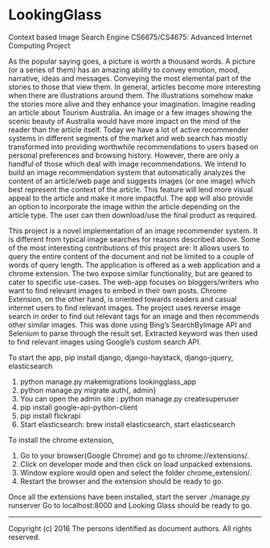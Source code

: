# LookingGlass
Context based Image Search Engine 
CS6675/CS4675: Advanced Internet Computing  Project

As the popular saying goes, a picture is worth a thousand words. A picture (or a series of them) has an amazing ability to convey emotion, mood, narrative, ideas and messages. Conveying the most elemental part of the stories to those that view them. In general, articles become more interesting when there are illustrations around them. The illustrations somehow make the stories more alive and they enhance your imagination. Imagine reading an article about Tourism Australia. An image or a few images showing the scenic beauty of Australia would have more impact on the mind of the reader than the article itself.
Today we have a lot of active recommender systems in different segments of the market and web search has mostly transformed into providing worthwhile recommendations to users based on personal preferences and browsing history. However, there are only a handful of those which deal with image recommendations. We intend to build an image recommendation system that automatically analyzes the content of an article/web page and suggests images (or one image) which best represent the context of the article. This feature will lend more visual appeal to the article and make it more impactful. The app will also provide an option to incorporate the image within the article depending on the article type. The user can then download/use the final product as required.

This project is a novel implementation of an image recommender system. It is different from typical image searches for reasons described above. Some of the most interesting contributions of this project are: 
It allows users to query the entire content of the document and not be limited to a couple of words of query length.
The application is offered as a web application and a chrome extension. The two expose similar functionality, but are geared to cater to specific use-cases. The web-app focuses on bloggers/writers who want to find relevant images to embed in their own posts. Chrome Extension, on the other hand, is oriented towards readers and casual internet users to find relevant images. 
The project uses reverse image search in order to find out relevant tags for an image and then recommends other similar images. This was done using Bing’s SearchByImage API and Selenium to parse through the result set. Extracted keyword was then used to find relevant images using Google’s custom search API.

To start the app, pip install django, django-haystack, django-jquery, elasticsearch
1. python manage.py makemigrations lookingglass_app
2. python manage.py migrate auth{, admin}
3. You can open the admin site : python manage.py createsuperuser
4. pip install google-api-python-client
5. pip install flickrapi
6. Start elasticsearch: brew install elasticsearch, start elasticsearch

To install the chrome extension,
1. Go to your browser(Google Chrome) and go to chrome://extensions/.
2. Click on developer mode and then click on load unpacked extensions.
3. Window explore would open and select the folder chrome_extension/.
4. Restart the browser and the extension should be ready to go.

Once all the extensions have been installed, start the server ./manage.py runserver
Go to localhost:8000 and Looking Glass should be ready to go.

----

Copyright (c) 2016 The persons identified as document authors. All rights reserved.



